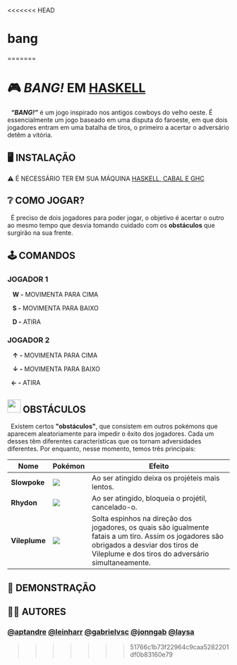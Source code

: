 <<<<<<< HEAD
# bang
=======

# 🎮 _BANG!_ EM [HASKELL](https://github.com/aptandre/BANG/tree/main/Haskell/bang)

&nbsp; _**“BANG!”**_ é um jogo inspirado nos antigos cowboys do velho oeste. É essencialmente um jogo baseado em uma disputa do faroeste, em que dois jogadores entram em uma batalha de tiros, o primeiro a acertar o adversário detêm a vitória.

## 🖥️ INSTALAÇÃO

⚠️ É NECESSÁRIO TER EM SUA MÁQUINA [HASKELL, CABAL E GHC](https://www.haskell.org/downloads/)

<!--

```bash
  lorem ipsum
  ipsum
```
    
-->    



## ❔ COMO JOGAR?

&nbsp; É preciso de dois jogadores para poder jogar, o objetivo é acertar o outro ao mesmo tempo que desvia tomando cuidado com os **obstáculos** que surgirão na sua frente.

## 🕹️ COMANDOS

### JOGADOR 1

&nbsp;&nbsp;&nbsp;**W -** MOVIMENTA PARA CIMA

&nbsp;&nbsp;&nbsp;**S -** MOVIMENTA PARA BAIXO

&nbsp;&nbsp;&nbsp;**D -** ATIRA

### JOGADOR 2

&nbsp;&nbsp;&nbsp;**↑ -** MOVIMENTA PARA CIMA

&nbsp;&nbsp;&nbsp;**↓ -** MOVIMENTA PARA BAIXO

&nbsp;&nbsp;**← -** ATIRA

## <img src="https://cdn-icons-png.flaticon.com/512/188/188918.png?w=826&t=st=1657547419~exp=1657548019~hmac=fb3e922e92807a21bb9cf2c1a3a453e3b7d45432045977b093ac344f4a23b03f" width=30px>  OBSTÁCULOS

<p>&nbsp; Existem certos <strong>"obstáculos"</strong>, que consistem em outros pokémons que aparecem aleatoriamente para impedir o êxito dos jogadores. Cada um desses têm diferentes características que os tornam adversidades diferentes. Por enquanto, nesse momento, temos três principais: </p>

| Nome  |  Pokémon  | Efeito |
| --------- | -------- | --------- |
| **Slowpoke** |<img src="https://img.pokemondb.net/sprites/sword-shield/normal/slowpoke.png"> | Ao ser atingido deixa os projéteis mais lentos. |
| **Rhydon** | <img src="https://pixelartmaker-data-78746291193.nyc3.digitaloceanspaces.com/image/1234ba855fd443b.png"> | Ao ser atingido, bloqueia o projétil, cancelado-o. |
| **Vileplume** | <img src="https://img.pokemondb.net/sprites/sword-shield/normal/vileplume.png"> | Solta espinhos na direção dos jogadores, os quais são igualmente fatais a um tiro. Assim os jogadores são obrigados a desviar dos tiros de Vileplume e dos tiros do adversário simultaneamente.

## 👾 DEMONSTRAÇÃO

<!-- LINK DO YOUTUBE -->

## 👨‍💻 AUTORES


### [@aptandre](https://github.com/aptandre) [@leinharr]() [@gabrielvsc](https://www.github.com/gabrielvsc) [@jonngab](https://github.com/jonngab) [@laysa]()

>>>>>>> 51766c1b73f22964c9caa5282201df0b83160e79

